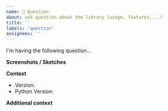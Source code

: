 ```yaml
---
name: 🤗 Question
about: ask question about the library (usage, features,...)
title: ''
labels: 'question'
assignees: ''
---
```


<!--
A clear and concise description of what your question is.
If possible add a CodePen or CodeSandbox link to illustrate your problem
-->
I'm having the following question...

**Screenshots / Sketches**
<!--If applicable, add screenshots or sketches to help explain your question.-->

**Context**

- Version:
- Python Version: 

**Additional context**
<!--Add any other context about the question here.-->
